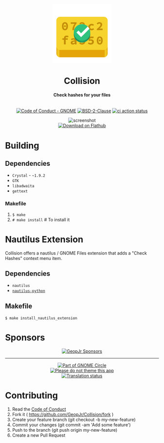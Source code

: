 <p align="center">
  <img alt="branding" width="192" src="./data/icons/dev.geopjr.Collision.svg">
</p>
<h1 align="center">Collision</h1>
<h4 align="center">Check hashes for your files</h4>
<p align="center">
  <br />
    <a href="https://github.com/GeopJr/Collision/blob/main/CODE_OF_CONDUCT.md"><img src="https://img.shields.io/badge/Code%20of%20Conduct-GNOME-26a269.svg?style=for-the-badge&labelColor=f6d32e" alt="Code of Conduct - GNOME" /></a>
    <a href="https://github.com/GeopJr/Collision/blob/main/LICENSE"><img src="https://img.shields.io/badge/LICENSE-BSD--2--Clause-26a269.svg?style=for-the-badge&labelColor=f6d32e" alt="BSD-2-Clause" /></a>
    <a href="https://github.com/GeopJr/Collision/actions"><img src="https://img.shields.io/github/actions/workflow/status/geopjr/Collision/ci.yml?branch=main&labelColor=f6d32e&style=for-the-badge" alt="ci action status" /></a>
</p>

<p align="center">
    <img alt="screenshot" width="640" src="https://i.imgur.com/n7gE5OJ.png"><br />
    <a href='https://flathub.org/apps/details/dev.geopjr.Collision'>
      <img width='192' alt='Download on Flathub' src='https://flathub.org/assets/badges/flathub-badge-i-en.png'/>
    </a>
</p>

# Building

## Dependencies

- `Crystal` - `~1.9.2`
- `GTK`
- `libadwaita`
- `gettext`

### Makefile

1. `$ make`
2. `# make install` # To install it

# Nautilus Extension

Collision offers a nautilus / GNOME Files extension that adds a "Check Hashes" context menu item.

## Dependencies

- `nautilus`
- [`nautilus-python`](https://repology.org/project/nautilus-python/versions)

## Makefile

`$ make install_nautilus_extension`

# Sponsors

<div align="center">

[![GeopJr Sponsors](https://cdn.jsdelivr.net/gh/GeopJr/GeopJr@main/sponsors.svg)](https://github.com/sponsors/GeopJr)

</div>

<hr />

<p align="center">
  <a href='https://circle.gnome.org/'>
    <img width='240' alt='Part of GNOME Circle' src='https://i.imgur.com/vyIKlW3.png'/>
  </a><br />
  <a href='https://stopthemingmy.app'>
    <img width='240' alt='Please do not theme this app' src='https://stopthemingmy.app/badge.svg'/>
  </a><br />
  <a href="https://hosted.weblate.org/engage/collision/">
    <img width='240' src="https://hosted.weblate.org/widgets/collision/-/collision/287x66-white.png" alt="Translation status" />
  </a><br />
  </a>
</p>

# Contributing

1. Read the [Code of Conduct](https://github.com/GeopJr/Collision/blob/main/CODE_OF_CONDUCT.md)
2. Fork it ( https://github.com/GeopJr/Collision/fork )
3. Create your feature branch (git checkout -b my-new-feature)
4. Commit your changes (git commit -am 'Add some feature')
5. Push to the branch (git push origin my-new-feature)
6. Create a new Pull Request
